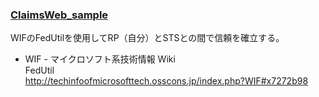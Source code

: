 
### [ClaimsWeb_sample](https://github.com/OpenTouryoProject/SampleProgram/tree/master/ASPNET/ID-Federation/ClaimsWeb_sample)
WIFのFedUtilを使用してRP（自分）とSTSとの間で信頼を確立する。

- WIF - マイクロソフト系技術情報 Wiki  
FedUtil  
http://techinfoofmicrosofttech.osscons.jp/index.php?WIF#x7272b98

